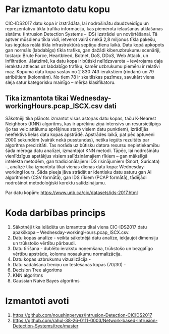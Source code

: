 # Par izmantoto datu kopu
CIC-IDS2017 datu kopa ir izstrādāta, lai nodrošinātu daudzveidīgu un reprezentatīvu tīkla trafika informāciju, kas piemērota ielaušanās atklāšanas sistēmu (Intrusion Detection Systems – IDS) izstrādei un novērtēšanai. Tā aptver mūsdienu tīkla vidi, ietverot vairāk nekā 2,8 miljonus tīkla pakešu, kas iegūtas reālā tīkla infrastruktūrā septiņu dienu laikā.
Datu kopā apkopots gan normāls (labdabīgs) tīkla trafiks, gan dažādi kiberuzbrukumu scenāriji, tostarp: Brute Force, Heartbleed, Botnet, DoS, DDoS, Web Attack, un Infiltration. Jāatzīmē, ka datu kopa ir būtiski nelīdzsvarota – ievērojama daļa ierakstu attiecas uz labdabīgo trafiku, kamēr uzbrukumu piemēru ir relatīvi maz.
Kopumā datu kopa sastāv no 2 830 743 ierakstiem (rindām) un 79 atribūtiem (kolonnām). No tiem 78 ir skaitliskas pazīmes, savukārt viena sleja satur kategorisku mainīgo – mērķa klasifikatoru.
## Tika izmantota tikai Wednesday-workingHours.pcap_ISCX.csv dati
Sākotnēji tika plānots izmantot visas astoņas datu kopas, taču K-Nearest Neighbors (KNN) algoritms, kas ir aprēķinu ziņā intensīvs un resursietilpīgs (jo tas veic attālumu aprēķinus starp visiem datu punktiem), izrādījās neefektīvs lielas datu kopas apstrādē. Apstrādes laikā, pat pēc aptuveni 2000 sekundēm (vairāk nekā pusstundas), netika iegūts rezultāts par algoritma precizitāti. Tas norāda uz būtisku datora resursu nepietiekamību šāda mēroga datu analīzei, izmantojot KNN metodi.
Tāpēc, lai nodrošinātu vienlīdzīgus apstākļus visiem salīdzināmajiem rīkiem – gan mākslīgā intelekta metodēm, gan tradicionālajiem IDS risinājumiem (Snort, Suricata) –, analīzē tika izmantota tikai vienas dienas datu kopa: Wednesday-workingHours. Šāda pieeja ļāva strādāt ar identisku datu saturu gan AI algoritmiem (CSV formātā), gan IDS rīkiem (PCAP formātā), tādējādi nodrošinot metodoloģiski korektu salīdzinājumu.

Par datu kopām: https://www.unb.ca/cic/datasets/ids-2017.html

# Koda darbības princips
1. Sākotnēji tika ielādēta un izmantota tikai viena CIC-IDS2017 datu apakškopa – Wednesday-workingHours.pcap_ISCX.csv.
2. Datu kopas analīze - veikta sākotnējā datu analīze, iekļaujot dimensiju un trūkstošo vērtību pārbaudi.
3. Datu tīrīšana - dublēto ierakstu noņemšana, trūkstošo un bezgalīgo vērtību apstrāde, kolonnu nosaukumu normalizācija.
4. Datu kopas uzbrukumu vizualizācija - 
5. Datu sadalīšana treniņu un testēšanas kopās (70/30) - 
6. Decision Tree algoritms
7. KNN algoritms
8. Gaussian Naive Bayes algoritms

# Izmantoti avoti
1. https://github.com/noushinpervez/Intrusion-Detection-CICIDS2017
2. https://github.com/rahul-38-26-0111-0003/Network-based-Intrusion-Detection-Systems/tree/master
